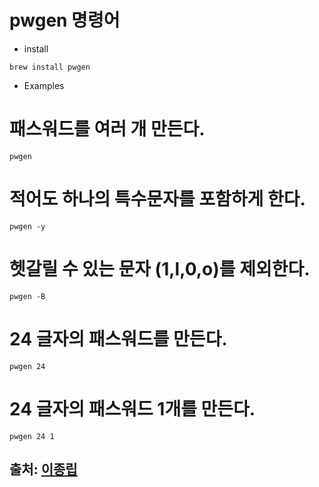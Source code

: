 pwgen 명령어
===

- install   
```
brew install pwgen

```


- Examples

# 패스워드를 여러 개 만든다.
```
pwgen

```

# 적어도 하나의 특수문자를 포함하게 한다.
```
pwgen -y

```
# 헷갈릴 수 있는 문자 (1,l,0,o)를 제외한다.
```
pwgen -B

```

# 24 글자의 패스워드를 만든다.
```
pwgen 24

```
# 24 글자의 패스워드 1개를 만든다.
```
pwgen 24 1

```


출처: [이종립](hngrib.github.io)
---